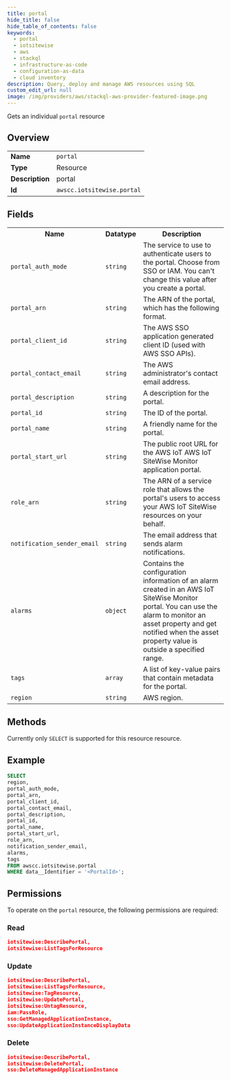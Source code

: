 ```yaml
---
title: portal
hide_title: false
hide_table_of_contents: false
keywords:
  - portal
  - iotsitewise
  - aws
  - stackql
  - infrastructure-as-code
  - configuration-as-data
  - cloud inventory
description: Query, deploy and manage AWS resources using SQL
custom_edit_url: null
image: /img/providers/aws/stackql-aws-provider-featured-image.png
---
```

Gets an individual <code>portal</code> resource

## Overview
<table><tbody>
<tr><td><b>Name</b></td><td><code>portal</code></td></tr>
<tr><td><b>Type</b></td><td>Resource</td></tr>
<tr><td><b>Description</b></td><td>portal</td></tr>
<tr><td><b>Id</b></td><td><code>awscc.iotsitewise.portal</code></td></tr>
</tbody></table>

## Fields
<table><tbody>
<tr><th>Name</th><th>Datatype</th><th>Description</th></tr>
<tr><td><code>portal_auth_mode</code></td><td><code>string</code></td><td>The service to use to authenticate users to the portal. Choose from SSO or IAM. You can't change this value after you create a portal.</td></tr>
<tr><td><code>portal_arn</code></td><td><code>string</code></td><td>The ARN of the portal, which has the following format.</td></tr>
<tr><td><code>portal_client_id</code></td><td><code>string</code></td><td>The AWS SSO application generated client ID (used with AWS SSO APIs).</td></tr>
<tr><td><code>portal_contact_email</code></td><td><code>string</code></td><td>The AWS administrator's contact email address.</td></tr>
<tr><td><code>portal_description</code></td><td><code>string</code></td><td>A description for the portal.</td></tr>
<tr><td><code>portal_id</code></td><td><code>string</code></td><td>The ID of the portal.</td></tr>
<tr><td><code>portal_name</code></td><td><code>string</code></td><td>A friendly name for the portal.</td></tr>
<tr><td><code>portal_start_url</code></td><td><code>string</code></td><td>The public root URL for the AWS IoT AWS IoT SiteWise Monitor application portal.</td></tr>
<tr><td><code>role_arn</code></td><td><code>string</code></td><td>The ARN of a service role that allows the portal's users to access your AWS IoT SiteWise resources on your behalf.</td></tr>
<tr><td><code>notification_sender_email</code></td><td><code>string</code></td><td>The email address that sends alarm notifications.</td></tr>
<tr><td><code>alarms</code></td><td><code>object</code></td><td>Contains the configuration information of an alarm created in an AWS IoT SiteWise Monitor portal. You can use the alarm to monitor an asset property and get notified when the asset property value is outside a specified range.</td></tr>
<tr><td><code>tags</code></td><td><code>array</code></td><td>A list of key-value pairs that contain metadata for the portal.</td></tr>
<tr><td><code>region</code></td><td><code>string</code></td><td>AWS region.</td></tr>

</tbody></table>

## Methods
Currently only <code>SELECT</code> is supported for this resource resource.

## Example
```sql
SELECT
region,
portal_auth_mode,
portal_arn,
portal_client_id,
portal_contact_email,
portal_description,
portal_id,
portal_name,
portal_start_url,
role_arn,
notification_sender_email,
alarms,
tags
FROM awscc.iotsitewise.portal
WHERE data__Identifier = '<PortalId>';
```

## Permissions

To operate on the <code>portal</code> resource, the following permissions are required:

### Read
```json
iotsitewise:DescribePortal,
iotsitewise:ListTagsForResource
```

### Update
```json
iotsitewise:DescribePortal,
iotsitewise:ListTagsForResource,
iotsitewise:TagResource,
iotsitewise:UpdatePortal,
iotsitewise:UntagResource,
iam:PassRole,
sso:GetManagedApplicationInstance,
sso:UpdateApplicationInstanceDisplayData
```

### Delete
```json
iotsitewise:DescribePortal,
iotsitewise:DeletePortal,
sso:DeleteManagedApplicationInstance
```

